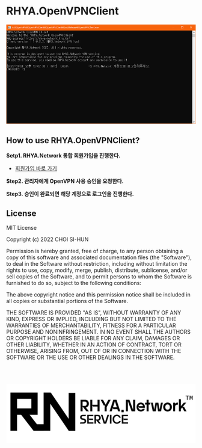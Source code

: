 RHYA.OpenVPNClient
===

![Main Image](main.png)

## How to use RHYA.OpenVPNClient?
**Setp1. RHYA.Network 통합 회원가입을 진행한다.**
* [회원가입 바로 가기](https://rhya-network.kro.kr/RhyaNetwork/webpage/jsp/auth.v1/sign_up.jsp?rpid=12&ctoken=0)

**Step2. 관리자에게 OpenVPN 사용 승인을 요청한다.**

**Step3. 승인이 완료되면 해당 계정으로 로그인을 진행한다.**

## License
MIT License

Copyright (c) 2022 CHOI SI-HUN

Permission is hereby granted, free of charge, to any person obtaining a copy
of this software and associated documentation files (the "Software"), to deal
in the Software without restriction, including without limitation the rights
to use, copy, modify, merge, publish, distribute, sublicense, and/or sell
copies of the Software, and to permit persons to whom the Software is
furnished to do so, subject to the following conditions:

The above copyright notice and this permission notice shall be included in all
copies or substantial portions of the Software.

THE SOFTWARE IS PROVIDED "AS IS", WITHOUT WARRANTY OF ANY KIND, EXPRESS OR
IMPLIED, INCLUDING BUT NOT LIMITED TO THE WARRANTIES OF MERCHANTABILITY,
FITNESS FOR A PARTICULAR PURPOSE AND NONINFRINGEMENT. IN NO EVENT SHALL THE
AUTHORS OR COPYRIGHT HOLDERS BE LIABLE FOR ANY CLAIM, DAMAGES OR OTHER
LIABILITY, WHETHER IN AN ACTION OF CONTRACT, TORT OR OTHERWISE, ARISING FROM,
OUT OF OR IN CONNECTION WITH THE SOFTWARE OR THE USE OR OTHER DEALINGS IN THE
SOFTWARE.

</br></br>

![RHYA.Network Logo](rhya-network-logo.png)
